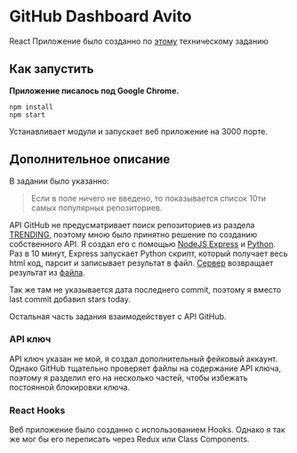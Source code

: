 # GitHub Dashboard Avito

React Приложение было созданно по [этому](https://github.com/avito-tech/pro-fe-trainee-task/blob/master/README.md) техническому заданию

## Как запустить

**Приложение писалось под Google Chrome.**

```
npm install
npm start
```

Устанавливает модули и запускает веб приложение на 3000 порте.


## Дополнительное описание

В задании было указанно:

> Если в поле ничего не введено, то показывается список 10ти самых популярных репозиториев.

API GitHub не предусматривает поиск репозиториев из раздела [TRENDING](https://github.com/trending), поэтому мною было принятно решение по созданию собственного API. Я создал его с помощью [NodeJS Express](https://github.com/belanwork/trendingAPI) и [Python](https://github.com/belanwork/trendingAPI/blob/master/python/script.py). Раз в 10 минут, Express запускает Python скрипт, который получает весь html код, парсит и записывает результат в файл. [Сервер](http://belan.ml/) возвращает результат из [файла](https://github.com/belanwork/trendingAPI/blob/master/python/result/result.txt).

Так же там не указывается дата последнего commit, поэтому я вместо last commit добавил stars today.

Остальная часть задания взаимодействует с API GitHub.

### API ключ

API ключ указан не мой, я создал дополнительный фейковый аккаунт. Однако GitHub тщательно проверяет файлы на содержание API ключа, поэтому я разделил его на несколько частей, чтобы избежать постоянной блокировки ключа.


### React Hooks

Веб приложение было созданно с использованием Hooks. Однако я так же мог бы его переписать через Redux или Class Components. 